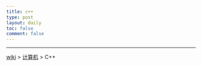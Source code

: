 ```yaml
---
title: c++
type: post
layout: daily
toc: false
comment: false
---
```

---
[wiki](/gknows/wiki) > [计算机](/gknows/计算机) > C++

